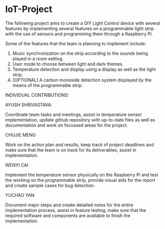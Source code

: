 # IoT-Project

The following project aims to create a DIY Light Control device with several features by implementing several features on a programmable light strip with the use of sensors and programming them through a Raspberry Pi. 

Some of the features that the team is planning to implement include:

  1. Music synchronization on the strip according to the sounds being played in a room setting.
  2. User mode to choose between light and dark themes.
  3. Temperature detection and display using a display as well as the light strip.
  4. [OPTIONAL] A carbon monoxide detection system displayed by the means of the programmable strip.

INDIVIDUAL CONTRIBUTIONS:

AYUSH SHRIVASTAVA:

Coordinate team tasks and meetings, assist in temperature sensor implementation, update github repository with up-to-date files as well as documentation and work on focussed areas for the project. 

CHUJIE MENG

Work on the action plan and results, keep track of project deadlines and make sure that the team is on track for its deliverables, assist in implementation.

WENYI CAI

Implement the temperature sensor physically on the Raspberry Pi and test the working on the programmable strip, provide visual aids for the report and create sample cases for bug detection.

YUCHAO YAN

Document major steps and create detailed notes for the entire implementation process, assist in feature testing, make sure that the required software and components are available to finish the implementation.
